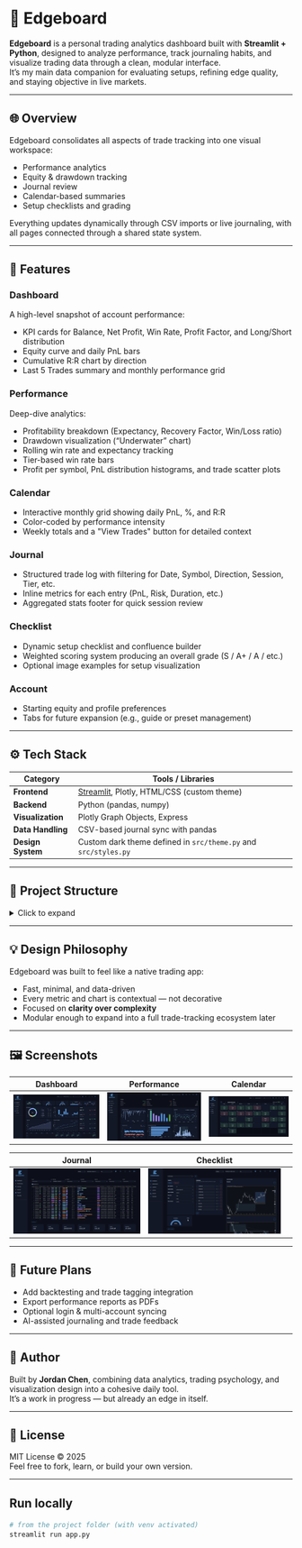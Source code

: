 # 🧭 Edgeboard

**Edgeboard** is a personal trading analytics dashboard built with **Streamlit + Python**, designed to analyze performance, track journaling habits, and visualize trading data through a clean, modular interface.  
It’s my main data companion for evaluating setups, refining edge quality, and staying objective in live markets.

---

## 🌐 Overview

Edgeboard consolidates all aspects of trade tracking into one visual workspace:
- Performance analytics
- Equity & drawdown tracking
- Journal review
- Calendar-based summaries
- Setup checklists and grading

Everything updates dynamically through CSV imports or live journaling, with all pages connected through a shared state system.

---

## 🧩 Features

### **Dashboard**
A high-level snapshot of account performance:
- KPI cards for Balance, Net Profit, Win Rate, Profit Factor, and Long/Short distribution  
- Equity curve and daily PnL bars  
- Cumulative R:R chart by direction  
- Last 5 Trades summary and monthly performance grid

### **Performance**
Deep-dive analytics:
- Profitability breakdown (Expectancy, Recovery Factor, Win/Loss ratio)
- Drawdown visualization (“Underwater” chart)
- Rolling win rate and expectancy tracking
- Tier-based win rate bars
- Profit per symbol, PnL distribution histograms, and trade scatter plots

### **Calendar**
- Interactive monthly grid showing daily PnL, %, and R:R  
- Color-coded by performance intensity  
- Weekly totals and a "View Trades" button for detailed context

### **Journal**
- Structured trade log with filtering for Date, Symbol, Direction, Session, Tier, etc.  
- Inline metrics for each entry (PnL, Risk, Duration, etc.)  
- Aggregated stats footer for quick session review

### **Checklist**
- Dynamic setup checklist and confluence builder  
- Weighted scoring system producing an overall grade (S / A+ / A / etc.)  
- Optional image examples for setup visualization

### **Account**
- Starting equity and profile preferences  
- Tabs for future expansion (e.g., guide or preset management)

---

## ⚙️ Tech Stack

| Category | Tools / Libraries |
|-----------|-------------------|
| **Frontend** | [Streamlit](https://streamlit.io/), Plotly, HTML/CSS (custom theme) |
| **Backend** | Python (pandas, numpy) |
| **Visualization** | Plotly Graph Objects, Express |
| **Data Handling** | CSV-based journal sync with pandas |
| **Design System** | Custom dark theme defined in `src/theme.py` and `src/styles.py` |

---

## 🧱 Project Structure
<details>
<summary>Click to expand</summary>
src/
├─ app.py # main entrypoint
├─ theme.py # color and style constants
├─ styles.py # injected CSS + layout overrides
├─ io.py utils.py state.py metrics.py
│
├─ charts/
│ ├─ equity.py
│ ├─ drawdown.py
│ ├─ rr.py
│ ├─ pnl.py
│ ├─ long_short.py
│ └─ tier_wr.py
│
├─ components/
│ ├─ monthly_stats.py
│ ├─ winstreak.py
│ └─ last_trades.py
│
└─ views/
├─ overview.py
├─ performance.py
├─ calendar.py
├─ journal.py
├─ account.py
└─ checklist.py

</details>



---

## 💡 Design Philosophy

Edgeboard was built to feel like a native trading app:
- Fast, minimal, and data-driven  
- Every metric and chart is contextual — not decorative  
- Focused on **clarity over complexity**  
- Modular enough to expand into a full trade-tracking ecosystem later

---

## 🖼️ Screenshots

| Dashboard | Performance | Calendar |
|------------|--------------|-----------|
| ![Dashboard](assets/overview.png) | ![Performance](assets/performance.png) | ![Calendar](assets/calendar.png) |

| Journal | Checklist |  |
|----------|------------|--|
| ![Journal](assets/journal.png) | ![Checklist](assets/checklist.png) |  |


---

## 🧠 Future Plans
- Add backtesting and trade tagging integration  
- Export performance reports as PDFs  
- Optional login & multi-account syncing  
- AI-assisted journaling and trade feedback  

---

## 👤 Author

Built by **Jordan Chen**, combining data analytics, trading psychology, and visualization design into a cohesive daily tool.  
It’s a work in progress — but already an edge in itself.

---

## 📜 License

MIT License © 2025  
Feel free to fork, learn, or build your own version.

---

## Run locally
```bash
# from the project folder (with venv activated)
streamlit run app.py

